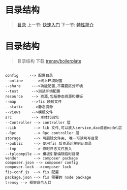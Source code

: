 #  目录结构

   > [目录](<index.md>)
   > 上一节: [快速入门](<1.2.md>)
   > 下一节: [特性简介](<1.4.md>)


   目录结构
========

> 目录结构  下载 [trensy/boilerplate](https://github.com/trensy/boilerplate)

```

config     --> 配置目录
--online    --->线上环境配置
--share     --->功能配置,不需要区分环境
--test      -->测试环境配置
resource    --> 资源,包括静态资源和模板
--map       -->fis 映射文件
--static    -->静态资源
--views     -->模板文件
src         --> 主体代码包
--Controller --> controller 层
--Lib        --> lib 文件,可以放入service,dao或者model层
--Rpc        --> Rpc controller 层
storage      --> 可删除文件夹, 唯一可读可写目录
--public     --> 使用fis 后资源迁移到此目录
--tmp        --> 临时日志文件放入
--tplcompile --> 模板引擎编辑临时目录
vendor       --> composer package
composer.json --> composer config
composer.lock -->composer lock
fis-conf.js  --> fis 配置
package.json --> fis 需要的 node package
trensy --> 框架命令入口

```